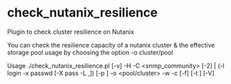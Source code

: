 # check_nutanix_resilience
Plugin to check cluster resilience on Nutanix


You can check the resilience capacity of a nutanix cluster & the effective storage pool usage by choosing the option -o cluster/pool

Usage 
./check_nutanix_resilience.pl [-v] -H <host> -C <snmp_community> [-2] | (-l login -x passwd [-X pass -L <authp>,<privp>])  [-p <port>] -o <pool/cluster> -w <warn level> -c <crit level> [-f] [-t <timeout>] [-V]
